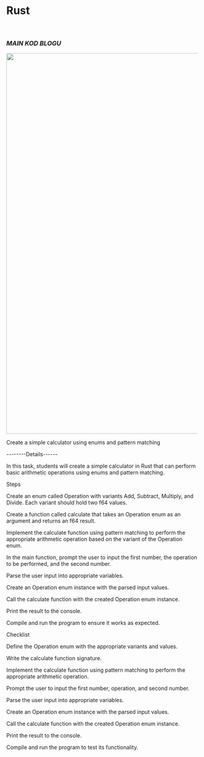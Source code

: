 # Rust

<br>
<h3><i>MAIN KOD BLOGU</i></h3>
<div align="center">
<img src="https://github.com/mervealtundeger/Rust/RUST.PNG](https://github.com/mervealtundeger/Rust/blob/main/RUST.PNG" width="1000"><br>
</div>


Create a simple calculator using enums and pattern matching



--------Details------




In this task, students will create a simple calculator in Rust that can perform basic arithmetic operations using enums and pattern matching.



Steps



Create an enum called Operation with variants Add, Subtract, Multiply, and Divide. Each variant should hold two f64 values.



Create a function called calculate that takes an Operation enum as an argument and returns an f64 result.



Implement the calculate function using pattern matching to perform the appropriate arithmetic operation based on the variant of the Operation enum.



In the main function, prompt the user to input the first number, the operation to be performed, and the second number.



Parse the user input into appropriate variables.



Create an Operation enum instance with the parsed input values.



Call the calculate function with the created Operation enum instance.



Print the result to the console.



Compile and run the program to ensure it works as expected.



Checklist



Define the Operation enum with the appropriate variants and values.



Write the calculate function signature.



Implement the calculate function using pattern matching to perform the appropriate arithmetic operation.



Prompt the user to input the first number, operation, and second number.



Parse the user input into appropriate variables.



Create an Operation enum instance with the parsed input values.



Call the calculate function with the created Operation enum instance.



Print the result to the console.



Compile and run the program to test its functionality.
